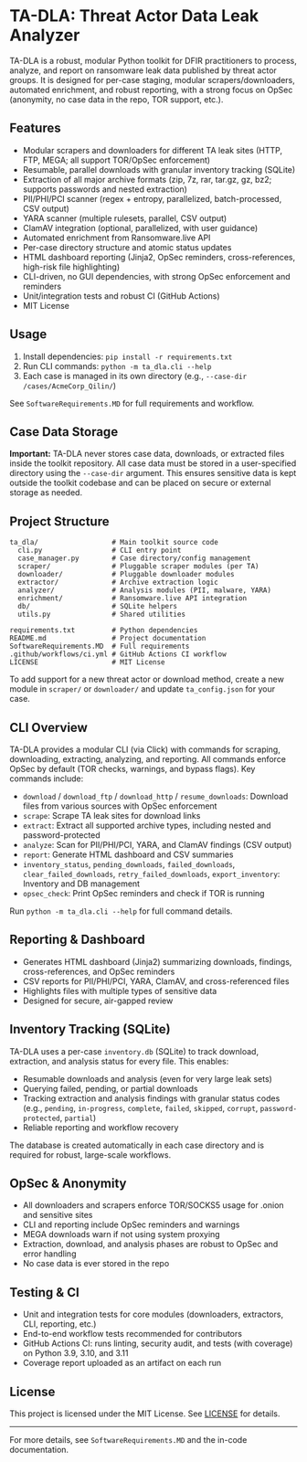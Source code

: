 # TA-DLA: Threat Actor Data Leak Analyzer

TA-DLA is a robust, modular Python toolkit for DFIR practitioners to process, analyze, and report on ransomware leak data published by threat actor groups. It is designed for per-case staging, modular scrapers/downloaders, automated enrichment, and robust reporting, with a strong focus on OpSec (anonymity, no case data in the repo, TOR support, etc.).

## Features
- Modular scrapers and downloaders for different TA leak sites (HTTP, FTP, MEGA; all support TOR/OpSec enforcement)
- Resumable, parallel downloads with granular inventory tracking (SQLite)
- Extraction of all major archive formats (zip, 7z, rar, tar.gz, gz, bz2; supports passwords and nested extraction)
- PII/PHI/PCI scanner (regex + entropy, parallelized, batch-processed, CSV output)
- YARA scanner (multiple rulesets, parallel, CSV output)
- ClamAV integration (optional, parallelized, with user guidance)
- Automated enrichment from Ransomware.live API
- Per-case directory structure and atomic status updates
- HTML dashboard reporting (Jinja2, OpSec reminders, cross-references, high-risk file highlighting)
- CLI-driven, no GUI dependencies, with strong OpSec enforcement and reminders
- Unit/integration tests and robust CI (GitHub Actions)
- MIT License

## Usage
1. Install dependencies: `pip install -r requirements.txt`
2. Run CLI commands: `python -m ta_dla.cli --help`
3. Each case is managed in its own directory (e.g., `--case-dir /cases/AcmeCorp_Qilin/`)

See `SoftwareRequirements.MD` for full requirements and workflow.

## Case Data Storage

**Important:** TA-DLA never stores case data, downloads, or extracted files inside the toolkit repository. All case data must be stored in a user-specified directory using the `--case-dir` argument. This ensures sensitive data is kept outside the toolkit codebase and can be placed on secure or external storage as needed.

## Project Structure

```
ta_dla/                  # Main toolkit source code
  cli.py                 # CLI entry point
  case_manager.py        # Case directory/config management
  scraper/               # Pluggable scraper modules (per TA)
  downloader/            # Pluggable downloader modules
  extractor/             # Archive extraction logic
  analyzer/              # Analysis modules (PII, malware, YARA)
  enrichment/            # Ransomware.live API integration
  db/                    # SQLite helpers
  utils.py               # Shared utilities

requirements.txt         # Python dependencies
README.md                # Project documentation
SoftwareRequirements.MD  # Full requirements
.github/workflows/ci.yml # GitHub Actions CI workflow
LICENSE                  # MIT License
```

To add support for a new threat actor or download method, create a new module in `scraper/` or `downloader/` and update `ta_config.json` for your case.

## CLI Overview

TA-DLA provides a modular CLI (via Click) with commands for scraping, downloading, extracting, analyzing, and reporting. All commands enforce OpSec by default (TOR checks, warnings, and bypass flags). Key commands include:
- `download` / `download_ftp` / `download_http` / `resume_downloads`: Download files from various sources with OpSec enforcement
- `scrape`: Scrape TA leak sites for download links
- `extract`: Extract all supported archive types, including nested and password-protected
- `analyze`: Scan for PII/PHI/PCI, YARA, and ClamAV findings (CSV output)
- `report`: Generate HTML dashboard and CSV summaries
- `inventory_status`, `pending_downloads`, `failed_downloads`, `clear_failed_downloads`, `retry_failed_downloads`, `export_inventory`: Inventory and DB management
- `opsec_check`: Print OpSec reminders and check if TOR is running

Run `python -m ta_dla.cli --help` for full command details.

## Reporting & Dashboard

- Generates HTML dashboard (Jinja2) summarizing downloads, findings, cross-references, and OpSec reminders
- CSV reports for PII/PHI/PCI, YARA, ClamAV, and cross-referenced files
- Highlights files with multiple types of sensitive data
- Designed for secure, air-gapped review

## Inventory Tracking (SQLite)

TA-DLA uses a per-case `inventory.db` (SQLite) to track download, extraction, and analysis status for every file. This enables:
- Resumable downloads and analysis (even for very large leak sets)
- Querying failed, pending, or partial downloads
- Tracking extraction and analysis findings with granular status codes (e.g., `pending`, `in-progress`, `complete`, `failed`, `skipped`, `corrupt`, `password-protected`, `partial`)
- Reliable reporting and workflow recovery

The database is created automatically in each case directory and is required for robust, large-scale workflows.

## OpSec & Anonymity

- All downloaders and scrapers enforce TOR/SOCKS5 usage for .onion and sensitive sites
- CLI and reporting include OpSec reminders and warnings
- MEGA downloads warn if not using system proxying
- Extraction, download, and analysis phases are robust to OpSec and error handling
- No case data is ever stored in the repo

## Testing & CI

- Unit and integration tests for core modules (downloaders, extractors, CLI, reporting, etc.)
- End-to-end workflow tests recommended for contributors
- GitHub Actions CI: runs linting, security audit, and tests (with coverage) on Python 3.9, 3.10, and 3.11
- Coverage report uploaded as an artifact on each run

## License

This project is licensed under the MIT License. See [LICENSE](LICENSE) for details.

---

For more details, see `SoftwareRequirements.MD` and the in-code documentation. 